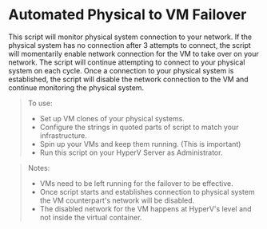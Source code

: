 # Automated Physical to VM Failover

This script will monitor physical system connection to your network. If the physical system has no connection after 3 attempts to connect, the script will momentarily enable network connection for the VM to take over on your network. The script will continue attempting to connect to your physical system on each cycle. Once a connection to your physical system is established, the script will disable the network connection to the VM and continue monitoring the physical system.

>To use:
>- Set up VM clones of your physical systems.
>- Configure the strings in quoted parts of script to match your infrastructure.
>- Spin up your VMs and keep them running. (This is important)
>- Run this script on your HyperV Server as Administrator.

>Notes:
>- VMs need to be left running for the failover to be effective.
>- Once script starts and establishes connection to physical system the VM counterpart's network will be disabled.
>- The disabled network for the VM happens at HyperV's level and not inside the virtual container.
